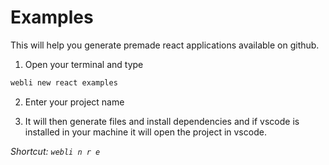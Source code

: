 # Examples

This will help you generate premade react applications available on github.

1. Open your terminal and type

```bash
webli new react examples
```

2. Enter your project name

3. It will then generate files and install dependencies and if vscode is installed in your machine it will open the project in vscode.

*Shortcut: `webli n r e`*